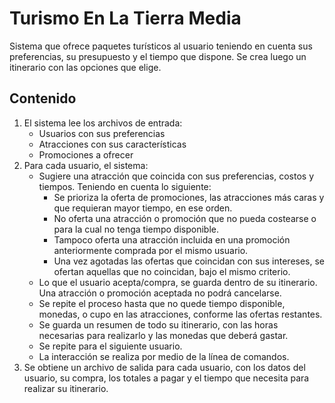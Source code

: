 # Turismo En La Tierra Media
Sistema que ofrece paquetes turísticos al usuario teniendo en cuenta sus preferencias, su presupuesto y el tiempo que dispone. Se crea luego un itinerario con las opciones que elige.

## Contenido
  1. El sistema lee los archivos de entrada:
      - Usuarios con sus preferencias
      - Atracciones con sus características
      - Promociones a ofrecer
  2. Para cada usuario, el sistema:
      - Sugiere una atracción que coincida con sus preferencias, costos y tiempos. Teniendo en cuenta lo siguiente:
          - Se prioriza la oferta de promociones, las atracciones más caras y que requieran mayor tiempo, en ese orden.
          - No oferta una atracción o promoción que no pueda costearse o para la cual no tenga tiempo disponible.
          - Tampoco oferta una atracción incluida en una promoción anteriormente comprada por el mismo usuario.
          - Una vez agotadas las ofertas que coincidan con sus intereses, se ofertan aquellas que no coincidan, bajo el mismo criterio.
      - Lo que el usuario acepta/compra, se guarda dentro de su itinerario. Una atracción o promoción aceptada no podrá cancelarse.
      - Se repite el proceso hasta que no quede tiempo disponible, monedas, o cupo en las atracciones, conforme las ofertas restantes.
      - Se guarda un resumen de todo su itinerario, con las horas necesarias para realizarlo y las monedas que deberá gastar.
      - Se repite para el siguiente usuario.
      - La interacción se realiza por medio de la línea de comandos.
  3. Se obtiene un archivo de salida para cada usuario, con los datos del usuario, su compra, los totales a pagar y el tiempo que necesita para realizar su itinerario.
